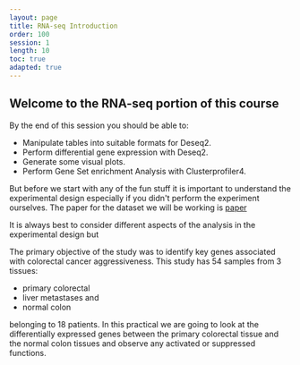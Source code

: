 ```yaml
---
layout: page
title: RNA-seq Introduction
order: 100
session: 1
length: 10
toc: true
adapted: true
---
```


## Welcome to the RNA-seq portion of this course

By the end of this session you should be able to:
  * Manipulate tables into suitable formats for Deseq2.
  * Perform differential gene expression with Deseq2.
  * Generate some visual plots.
  * Perform Gene Set enrichment Analysis with Clusterprofiler4.


But before we start with any of the fun stuff it is important to understand the experimental design especially if you didn't perform the experiment ourselves. The paper for the dataset we will be working is [paper](https://www.ncbi.nlm.nih.gov/pmc/articles/PMC5528589/ "paper")

It is always best to consider different aspects of the analysis in the experimental design but

The primary objective of the study was to identify key genes associated with colorectal cancer aggressiveness. This study has 54 samples from 3 tissues:
  * primary colorectal
  * liver metastases and
  * normal colon

belonging to 18 patients. In this practical we are going to look at the differentially expressed genes between the primary colorectal tissue and the normal colon tissues and observe any activated or suppressed functions. 
